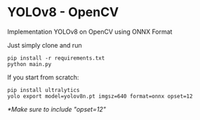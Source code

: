 # YOLOv8 - OpenCV

Implementation YOLOv8 on OpenCV using ONNX Format

Just simply clone and run
```commandline
pip install -r requirements.txt
python main.py
```

If you start from scratch:
```
pip install ultralytics
yolo export model=yolov8n.pt imgsz=640 format=onnx opset=12
```
_*Make sure to include "opset=12"_
